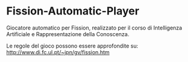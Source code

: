 # Fission-Automatic-Player
Giocatore automatico per Fission, realizzato per il corso di Intelligenza Artificiale e Rappresentazione della Conoscenza.

Le regole del gioco possono essere approfondite su: http://www.di.fc.ul.pt/~jpn/gv/fission.htm
